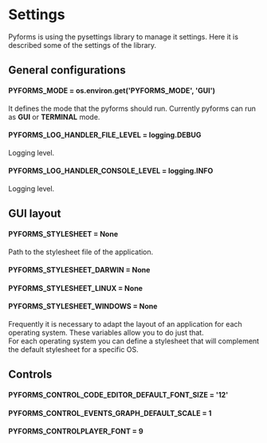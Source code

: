 # Settings

Pyforms is using the pysettings library to manage it settings.
Here it is described some of the settings of the library.

## General configurations

#### PYFORMS_MODE = os.environ.get('PYFORMS_MODE', 'GUI')

It defines the mode that the pyforms should run. Currently pyforms can run as **GUI** or **TERMINAL** mode.

#### PYFORMS_LOG_HANDLER_FILE_LEVEL = logging.DEBUG

Logging level.

#### PYFORMS_LOG_HANDLER_CONSOLE_LEVEL = logging.INFO

Logging level.

## GUI layout

#### PYFORMS_STYLESHEET = None

Path to the stylesheet file of the application.

#### PYFORMS_STYLESHEET_DARWIN = None
#### PYFORMS_STYLESHEET_LINUX = None
#### PYFORMS_STYLESHEET_WINDOWS = None

Frequently it is necessary to adapt the layout of an application for each operating system. These variables allow you to do just that.  
For each operating system you can define a stylesheet that will complement the default stylesheet for a specific OS.



## Controls

#### PYFORMS_CONTROL_CODE_EDITOR_DEFAULT_FONT_SIZE = '12'
#### PYFORMS_CONTROL_EVENTS_GRAPH_DEFAULT_SCALE = 1
#### PYFORMS_CONTROLPLAYER_FONT = 9


